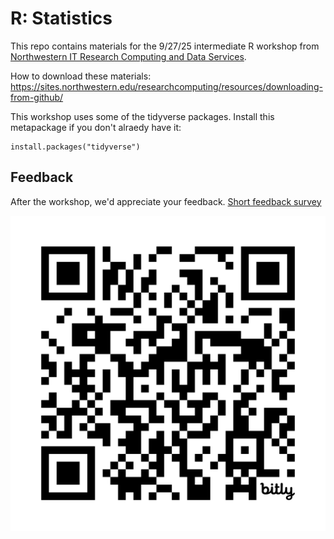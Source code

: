 # R: Statistics

This repo contains materials for the 9/27/25 intermediate R workshop from [Northwestern IT Research Computing and Data Services](https://www.it.northwestern.edu/departments/it-services-support/research/).

How to download these materials: https://sites.northwestern.edu/researchcomputing/resources/downloading-from-github/ 

This workshop uses some of the tidyverse packages.  Install this metapackage if you don't alraedy have it:

```
install.packages("tidyverse")
```


## Feedback

After the workshop, we'd appreciate your feedback.  [Short feedback survey](https://forms.office.com/Pages/ResponsePage.aspx?id=YdN2fXeCCEekd2ToNmzRvLyGHvv_LeNJmg-cYyReiKxUOFFWUFUxRTZUWjdMSTlZVFZHQjI1MVpUMC4u)

![](undefined.png)
